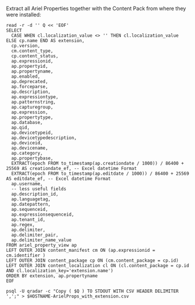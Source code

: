 Extract all Ariel Properties together with the Content Pack from where they were installed:


    read -r -d '' Q << 'EOF'
    SELECT
      CASE WHEN cl.localization_value <> '' THEN cl.localization_value ELSE cp.name END AS extension,
      cp.version,
      cm.content_type,
      cp.content_status,
      ap.expressionid,
      ap.propertyid,
      ap.propertyname,
      ap.enabled,
      ap.deprecated,
      ap.forceparse,
      ap.description,
      ap.expressiontype,
      ap.patternstring,
      ap.capturegroup,
      ap.expression,
      ap.propertytype,
      ap.database,
      ap.qid,
      ap.devicetypeid,
      ap.devicetypedescription,
      ap.deviceid,
      ap.devicename,
      ap.category,
      ap.propertybase,
      EXTRACT(epoch FROM to_timestamp(ap.creationdate / 1000)) / 86400 + 25569 AS creationdate_ef, -- Excel datetime Format
      EXTRACT(epoch FROM to_timestamp(ap.editdate / 1000)) / 86400 + 25569 AS editdate_ef, -- Excel datetime Format
      ap.username,
      -- less useful fields
      ap.description_id,
      ap.languagetag,
      ap.datepattern,
      ap.sequenceid,
      ap.expressionsequenceid,
      ap.tenant_id,
      ap.regex,
      ap.delimiter,
      ap.delimiter_pair,
      ap.delimiter_name_value
    FROM ariel_property_view ap
    LEFT OUTER JOIN content_manifest cm ON (ap.expressionid = cm.identifier )
    LEFT OUTER JOIN content_package cp ON (cm.content_package = cp.id)
    LEFT OUTER JOIN content_localization cl ON (cl.content_package = cp.id AND cl.localization_key='extension.name')
    ORDER BY extension, ap.propertyname
    EOF

    psql -U qradar -c "Copy ( $Q ) TO STDOUT WITH CSV HEADER DELIMITER ',';" > $HOSTNAME-ArielProps_with_extension.csv
